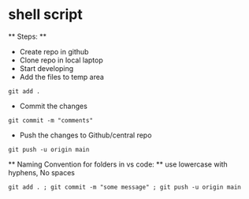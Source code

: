 
# shell script

** Steps: **

* Create repo in github
* Clone repo in local laptop
* Start developing
* Add the files to temp area

```
git add .
```
* Commit the changes

```
git commit -m "comments"
```
* Push the changes to Github/central repo
```
git push -u origin main
```

** Naming Convention for folders in vs code: **
use lowercase with hyphens, No spaces

```
git add . ; git commit -m "some message" ; git push -u origin main
```